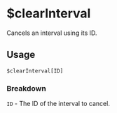 # $clearInterval
Cancels an interval using its ID.

## Usage
```
$clearInterval[ID]
```

### Breakdown
`ID` - The ID of the interval to cancel.
